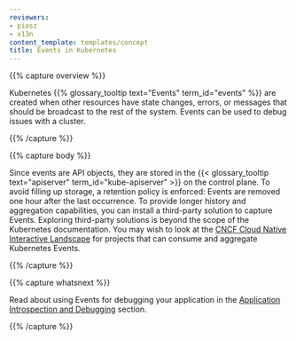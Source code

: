 ```yaml
---
reviewers:
- piosz
- x13n
content_template: templates/concept
title: Events in Kubernetes
---
```


{{% capture overview %}}

Kubernetes {{% glossary_tooltip text="Events" term_id="events" %}} are created
when other resources have state changes, errors, or messages that should be
broadcast to the rest of the system. Events can be used to debug issues with a cluster.

{{% /capture %}}


{{% capture body %}}

Since events are API objects, they are stored in the {{< glossary_tooltip
text="apiserver" term_id="kube-apiserver" >}} on the control plane. To avoid
filling up storage, a retention policy is enforced: Events are removed one hour
after the last occurrence. To provide longer history and aggregation
capabilities, you can install a third-party solution to capture Events.
Exploring third-party solutions is beyond the scope of the Kubernetes
documentation. You may wish to look at the [CNCF Cloud Native Interactive
Landscape](https://landscape.cncf.io) for projects that can consume and
aggregate Kubernetes Events.

{{% /capture %}}

{{% capture whatsnext %}}

Read about using Events for debugging your application in the
[Application Introspection and Debugging](/docs/tasks/debug-application-cluster/debug-application-introspection/)
section.


{{% /capture %}}
